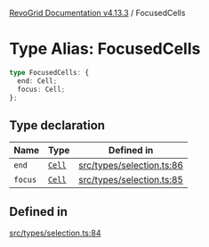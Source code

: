 [RevoGrid Documentation v4.13.3](README.md) / FocusedCells

# Type Alias: FocusedCells

```ts
type FocusedCells: {
  end: Cell;
  focus: Cell;
};
```

## Type declaration

| Name | Type | Defined in |
| ------ | ------ | ------ |
| `end` | [`Cell`](Interface.Cell.md) | [src/types/selection.ts:86](https://github.com/revolist/revogrid/blob/827fce61250cb005ab132b3ed11b8ae836712e7b/src/types/selection.ts#L86) |
| `focus` | [`Cell`](Interface.Cell.md) | [src/types/selection.ts:85](https://github.com/revolist/revogrid/blob/827fce61250cb005ab132b3ed11b8ae836712e7b/src/types/selection.ts#L85) |

## Defined in

[src/types/selection.ts:84](https://github.com/revolist/revogrid/blob/827fce61250cb005ab132b3ed11b8ae836712e7b/src/types/selection.ts#L84)
